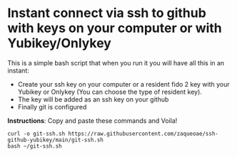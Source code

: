 # Instant connect via ssh to github with keys on your computer or with Yubikey/Onlykey
This is a simple bash script that when you run it you will have all this in an instant:
- Create your ssh key on your computer or a resident fido 2 key with your Yubikey or Onlykey (You can choose the type of resident key).
- The key will be added as an ssh key on your github
- Finally git is configured


**Instructions**: Copy and paste these commands and Voila!
```console
curl -o git-ssh.sh https://raw.githubusercontent.com/zaqueoae/ssh-github-yubikey/main/git-ssh.sh
bash ~/git-ssh.sh
```
